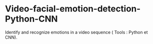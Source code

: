 # Video-facial-emotion-detection-Python-CNN

Identify and recognize emotions in a video sequence ( Tools : Python et CNN).
